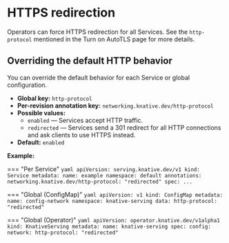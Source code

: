 # HTTPS redirection

Operators can force HTTPS redirection for all Services. See the `http-protocol` mentioned in the Turn on AutoTLS page for more details.

## Overriding the default HTTP behavior

You can override the default behavior for each Service or global configuration.

* **Global key:** `http-protocol`
* **Per-revision annotation key:** `networking.knative.dev/http-protocol`
* **Possible values:**
    * `enabled` &mdash; Services accept HTTP traffic.
    * `redirected` &mdash; Services send a 301 redirect for all HTTP connections and ask clients to use HTTPS instead.
* **Default:** `enabled`

**Example:**

=== "Per Service"
    ```yaml
    apiVersion: serving.knative.dev/v1
    kind: Service
    metadata:
      name: example
      namespace: default
      annotations:
        networking.knative.dev/http-protocol: "redirected"
    spec:
      ...
    ```

=== "Global (ConfigMap)"
    ```yaml
    apiVersion: v1
    kind: ConfigMap
    metadata:
      name: config-network
      namespace: knative-serving
    data:
      http-protocol: "redirected"
    ```

=== "Global (Operator)"
    ```yaml
    apiVersion: operator.knative.dev/v1alpha1
    kind: KnativeServing
    metadata:
      name: knative-serving
    spec:
      config:
        network:
          http-protocol: "redirected"
    ```
